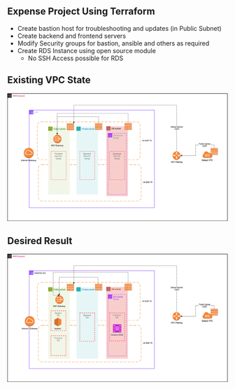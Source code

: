 ## Expense Project Using Terraform

- Create bastion host for troubleshooting and updates (in Public Subnet)
- Create backend and frontend servers
- Modify Security groups for bastion, ansible and others as required
- Create RDS Instance using open source module
  - No SSH Access possible for RDS

## Existing VPC State

![](../assignment-svgs/vpc-v5.drawio.svg)

## Desired Result

![](../assignment-svgs/vpc-v6.drawio.svg)
